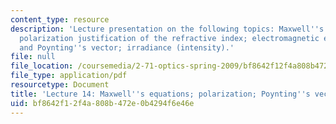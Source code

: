 ```yaml
---
content_type: resource
description: 'Lecture presentation on the following topics: Maxwell''s equations;
  polarization justification of the refractive index; electromagnetic energy flux
  and Poynting''s vector; irradiance (intensity).'
file: null
file_location: /coursemedia/2-71-optics-spring-2009/bf8642f12f4a808b472e0b4294f6e46e_MIT2_71S09_lec14.pdf
file_type: application/pdf
resourcetype: Document
title: 'Lecture 14: Maxwell''s equations; polarization; Poynting''s vector'
uid: bf8642f1-2f4a-808b-472e-0b4294f6e46e
---
```

